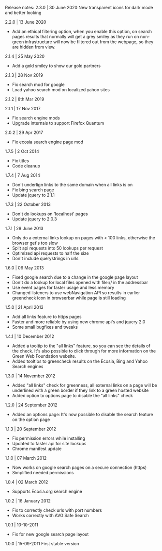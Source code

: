 Release notes:
2.3.0 | 30 June 2020
New transparent icons for dark mode and better looking

2.2.0 | 13 June 2020
- Add an ethical filtering option, when you enable this option, on search pages results that normally will get a grey smiley as they run on non-green infrastructure will now be filtered out from the webpage, so they are hidden from view. 

2.1.4 | 25 May 2020
- Add a gold smiley to show our gold partners

2.1.3 | 28 Nov 2019
- Fix search mod for google
- Load yahoo search mod on localized yahoo sites

2.1.2 | 8th Mar 2019

2.1.1 | 17 Nov 2017
- Fix search engine mods
- Upgrade internals to support Firefox Quantum

2.0.2 | 29 Apr 2017
- Fix ecosia search engine page mod

1.7.5 | 2 Oct 2014
- Fix titles
- Code cleanup

1.7.4 | 7 Aug 2014
- Don't underlign links to the same domain when all links is on
- Fix bing search page
- Update jquery to 2.1.1


1.7.3 | 22 October 2013
- Don't do lookups on 'localhost' pages
- Update jquery to 2.0.3

1.7.1 | 28 June 2013
- Only do a external links lookup on pages with < 100 links, otherwise the browser get's too slow
- Split api requests into 50 lookups per request
- Optimized api requests to half the size
- Don't include querystrings in urls

1.6.0 | 06 May 2013
- Fixed google search due to a change in the google page layout
- Don't do a lookup for local files opened with file:// in the addressbar
- Use event pages for faster usage and less memory
- Changed listeners to use webNavigation API so results in earlier greencheck icon in browserbar while page is still loading

1.5.0 | 21 April 2013
- Add all links feature to https pages
- Faster and more reliable by using new chrome api's and jquery 2.0
- Some small bugfixes and tweaks

1.4.1 | 10 December 2012
- Added a tooltip to the "all links" feature, so you can see the details of the check. It's also possible to click through for more information on the Green Web Foundation website.
- Added tooltips to greencheck results on the Ecosia, Bing and Yahoo Search engines 

1.3.0 | 14 November 2012
- Added "all links" check for greenness, all external links on a page will be underlined with a green border if they link to a green hosted website
- Added option to options page to disable the "all links" check

1.2.0 | 24 September 2012
- Added an options page: It's now possible to disable the search feature on the option page

1.1.3 | 20 September 2012
- Fix permission errors while installing
- Updated to faster api for site lookups
- Chrome manifest update

1.1.0 | 07 March 2012
- Now works on google search pages on a secure connection (https)
- Simplified needed permissions

1.0.4 | 02 March 2012
- Supports Ecosia.org search engine

1.0.2 | 16 January 2012
- Fix to correctly check urls with port numbers
- Works correctly with AVG Safe Search

1.0.1 | 10-10-2011
- Fix for new google search page layout

1.0.0 | 15-09-2011
First stable version
